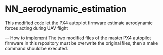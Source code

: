 # NN_aerodynamic_estimation
This modified code let the PX4 autopilot firmware estimate aerodynamic forces acting during UAV flight

-- How to implement
The two modified files of the master PX4 autopilot firmware in this repository must be overwrite the original files, then a make command should be executed. 

